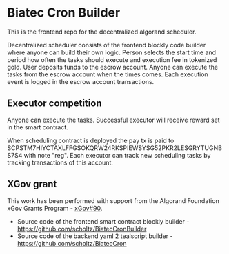 # Biatec Cron Builder

This is the frontend repo for the decentralized algorand scheduler.

Decentralized scheduler consists of the frontend blockly code builder where anyone can build their own logic. Person selects the start time and period how often the tasks should execute and execution fee in tokenized gold. User deposits funds to the escrow account. Anyone can execute the tasks from the escrow account when the times comes. Each execution event is logged in the escrow account transactions.

## Executor competition

Anyone can execute the tasks. Successful executor will receive reward set in the smart contract. 

When scheduling contract is deployed the pay tx is paid to SCPSTM7HIYCTAXLFFGSOKQRW24RKSPIEWSYSG52PKR2LESGRYTUGNBS7S4 with note "reg". Each executor can track new scheduling tasks by tracking transactions of this account.

## XGov grant

This work has been performed with support from the Algorand Foundation xGov Grants Program - [xGov#90](https://github.com/algorandfoundation/xGov/blob/main/Proposals/xgov-90.md).

- Source code of the frontend smart contract blockly builder - https://github.com/scholtz/BiatecCronBuilder
- Source code of the backend yaml 2 tealscript builder - https://github.com/scholtz/BiatecCron
